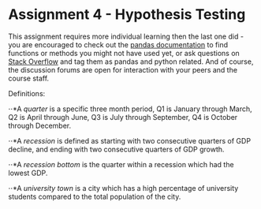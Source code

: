 # Assignment 4 - Hypothesis Testing
This assignment requires more individual learning then the last one did - you are encouraged to check out the [pandas documentation](https://pandas.pydata.org/pandas-docs/stable/) to find functions or methods you might not have used yet, or ask questions on [Stack Overflow](https://stackoverflow.com) and tag them as pandas and python related. And of course, the discussion forums are open for interaction with your peers and the course staff.

Definitions:

⋅⋅*A *quarter* is a specific three month period, Q1 is January through March, Q2 is April through June, Q3 is July through September, Q4 is October through December.

⋅⋅*A *recession* is defined as starting with two consecutive quarters of GDP decline, and ending with two consecutive quarters of GDP growth.

⋅⋅*A *recession bottom* is the quarter within a recession which had the lowest GDP.

⋅⋅*A *university town* is a city which has a high percentage of university students compared to the total population of the city.













